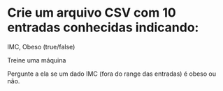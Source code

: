 # Crie um arquivo CSV com 10 entradas conhecidas indicando:

IMC, Obeso (true/false)

Treine uma máquina

Pergunte a ela se um dado IMC (fora do range das entradas) é obeso ou não.
